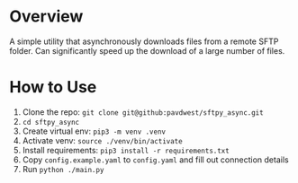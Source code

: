 # Overview

A simple utility that asynchronously downloads files from a remote SFTP folder.
Can significantly speed up the download of a large number of files.

# How to Use

1. Clone the repo: `git clone git@github:pavdwest/sftpy_async.git`
2. `cd sftpy_async`
3. Create virtual env: `pip3 -m venv .venv`
4. Activate venv: `source ./venv/bin/activate`
5. Install requirements: `pip3 install -r requirements.txt`
6. Copy `config.example.yaml` to `config.yaml` and fill out connection details
7. Run `python ./main.py`